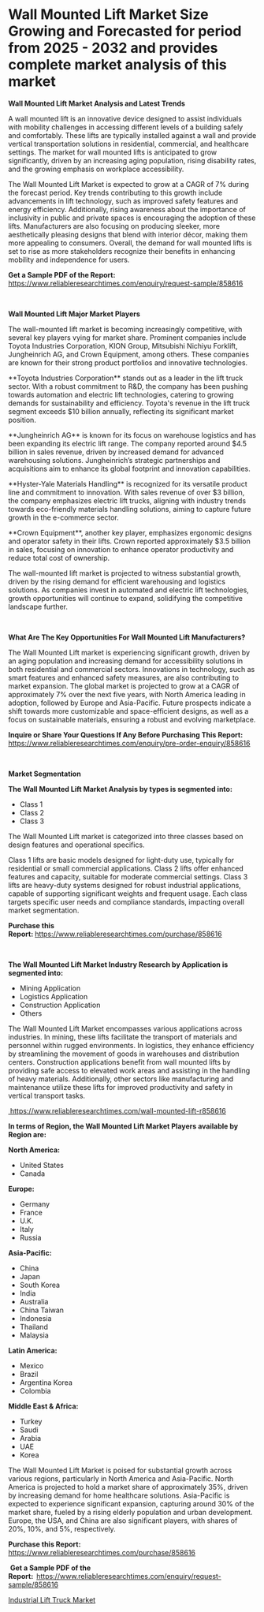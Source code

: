 <p><h1>Wall Mounted Lift Market Size Growing and Forecasted for period from 2025 - 2032 and provides complete market analysis of this market</h1></p><p><strong>Wall Mounted Lift Market Analysis and Latest Trends</strong></p>
<p><p>A wall mounted lift is an innovative device designed to assist individuals with mobility challenges in accessing different levels of a building safely and comfortably. These lifts are typically installed against a wall and provide vertical transportation solutions in residential, commercial, and healthcare settings. The market for wall mounted lifts is anticipated to grow significantly, driven by an increasing aging population, rising disability rates, and the growing emphasis on workplace accessibility.</p><p>The Wall Mounted Lift Market is expected to grow at a CAGR of 7% during the forecast period. Key trends contributing to this growth include advancements in lift technology, such as improved safety features and energy efficiency. Additionally, rising awareness about the importance of inclusivity in public and private spaces is encouraging the adoption of these lifts. Manufacturers are also focusing on producing sleeker, more aesthetically pleasing designs that blend with interior décor, making them more appealing to consumers. Overall, the demand for wall mounted lifts is set to rise as more stakeholders recognize their benefits in enhancing mobility and independence for users.</p></p>
<p><strong>Get a Sample PDF of the Report:&nbsp;</strong> <a href="https://www.reliableresearchtimes.com/enquiry/request-sample/858616?utm_campaign=2040&utm_medium=2&utm_source=Github&utm_content=ia&utm_term=16022025&utm_id=wall-mounted-lift">https://www.reliableresearchtimes.com/enquiry/request-sample/858616</a></p>
<p>&nbsp;</p>
<p><strong>Wall Mounted Lift Major Market Players</strong></p>
<p><p>The wall-mounted lift market is becoming increasingly competitive, with several key players vying for market share. Prominent companies include Toyota Industries Corporation, KION Group, Mitsubishi Nichiyu Forklift, Jungheinrich AG, and Crown Equipment, among others. These companies are known for their strong product portfolios and innovative technologies.</p><p>**Toyota Industries Corporation** stands out as a leader in the lift truck sector. With a robust commitment to R&D, the company has been pushing towards automation and electric lift technologies, catering to growing demands for sustainability and efficiency. Toyota's revenue in the lift truck segment exceeds $10 billion annually, reflecting its significant market position.</p><p>**Jungheinrich AG** is known for its focus on warehouse logistics and has been expanding its electric lift range. The company reported around $4.5 billion in sales revenue, driven by increased demand for advanced warehousing solutions. Jungheinrich’s strategic partnerships and acquisitions aim to enhance its global footprint and innovation capabilities.</p><p>**Hyster-Yale Materials Handling** is recognized for its versatile product line and commitment to innovation. With sales revenue of over $3 billion, the company emphasizes electric lift trucks, aligning with industry trends towards eco-friendly materials handling solutions, aiming to capture future growth in the e-commerce sector.</p><p>**Crown Equipment**, another key player, emphasizes ergonomic designs and operator safety in their lifts. Crown reported approximately $3.5 billion in sales, focusing on innovation to enhance operator productivity and reduce total cost of ownership.</p><p>The wall-mounted lift market is projected to witness substantial growth, driven by the rising demand for efficient warehousing and logistics solutions. As companies invest in automated and electric lift technologies, growth opportunities will continue to expand, solidifying the competitive landscape further.</p></p>
<p>&nbsp;</p>
<p><strong>What Are The Key Opportunities For Wall Mounted Lift Manufacturers?</strong></p>
<p><p>The Wall Mounted Lift market is experiencing significant growth, driven by an aging population and increasing demand for accessibility solutions in both residential and commercial sectors. Innovations in technology, such as smart features and enhanced safety measures, are also contributing to market expansion. The global market is projected to grow at a CAGR of approximately 7% over the next five years, with North America leading in adoption, followed by Europe and Asia-Pacific. Future prospects indicate a shift towards more customizable and space-efficient designs, as well as a focus on sustainable materials, ensuring a robust and evolving marketplace.</p></p>
<p><strong>Inquire or Share Your Questions If Any Before Purchasing This Report:</strong> <a href="https://www.reliableresearchtimes.com/enquiry/pre-order-enquiry/858616?utm_campaign=2040&utm_medium=2&utm_source=Github&utm_content=ia&utm_term=16022025&utm_id=wall-mounted-lift">https://www.reliableresearchtimes.com/enquiry/pre-order-enquiry/858616</a></p>
<p>&nbsp;</p>
<p><strong>Market Segmentation</strong></p>
<p><strong>The Wall Mounted Lift Market Analysis by types is segmented into:</strong></p>
<p><ul><li>Class 1</li><li>Class 2</li><li>Class 3</li></ul></p>
<p><p>The Wall Mounted Lift market is categorized into three classes based on design features and operational specifics. </p><p>Class 1 lifts are basic models designed for light-duty use, typically for residential or small commercial applications. Class 2 lifts offer enhanced features and capacity, suitable for moderate commercial settings. Class 3 lifts are heavy-duty systems designed for robust industrial applications, capable of supporting significant weights and frequent usage. Each class targets specific user needs and compliance standards, impacting overall market segmentation.</p></p>
<p><strong>Purchase this Report:&nbsp;</strong><a href="https://www.reliableresearchtimes.com/purchase/858616?utm_campaign=2040&utm_medium=2&utm_source=Github&utm_content=ia&utm_term=16022025&utm_id=wall-mounted-lift">https://www.reliableresearchtimes.com/purchase/858616</a></p>
<p>&nbsp;</p>
<p><strong>The Wall Mounted Lift Market Industry Research by Application is segmented into:</strong></p>
<p><ul><li>Mining Application</li><li>Logistics Application</li><li>Construction Application</li><li>Others</li></ul></p>
<p><p>The Wall Mounted Lift Market encompasses various applications across industries. In mining, these lifts facilitate the transport of materials and personnel within rugged environments. In logistics, they enhance efficiency by streamlining the movement of goods in warehouses and distribution centers. Construction applications benefit from wall mounted lifts by providing safe access to elevated work areas and assisting in the handling of heavy materials. Additionally, other sectors like manufacturing and maintenance utilize these lifts for improved productivity and safety in vertical transport tasks.</p></p>
<p><a href="https://www.reliableresearchtimes.com/wall-mounted-lift-r858616?utm_campaign=2040&utm_medium=2&utm_source=Github&utm_content=ia&utm_term=16022025&utm_id=wall-mounted-lift">&nbsp;https://www.reliableresearchtimes.com/wall-mounted-lift-r858616</a></p>
<p><strong>In terms of Region, the Wall Mounted Lift Market Players available by Region are:</strong></p>
<p>
    <p> <strong> North America: </strong>
        <ul>
            <li>United States</li>
            <li>Canada</li>
        </ul>
        </p> 
    <p> <strong> Europe: </strong>
        <ul>
            <li>Germany</li>
            <li>France</li>
            <li>U.K.</li>
            <li>Italy</li>
            <li>Russia</li>
        </ul>
        </p> 
    <p> <strong> Asia-Pacific: </strong>
        <ul>
            <li>China</li>
            <li>Japan</li>
            <li>South Korea</li>
            <li>India</li>
            <li>Australia</li>
            <li>China Taiwan</li>
            <li>Indonesia</li>
            <li>Thailand</li>
            <li>Malaysia</li>
        </ul>
        </p> 
    <p> <strong> Latin America: </strong>
        <ul>
            <li>Mexico</li>
            <li>Brazil</li>
            <li>Argentina Korea</li>
            <li>Colombia</li>
        </ul>
        </p> 
    <p> <strong> Middle East & Africa: </strong>
        <ul>
            <li>Turkey</li>
            <li>Saudi</li>
            <li>Arabia</li>
            <li>UAE</li>
            <li>Korea</li>
        </ul>
    </p>
    </p>
<p><p>The Wall Mounted Lift Market is poised for substantial growth across various regions, particularly in North America and Asia-Pacific. North America is projected to hold a market share of approximately 35%, driven by increasing demand for home healthcare solutions. Asia-Pacific is expected to experience significant expansion, capturing around 30% of the market share, fueled by a rising elderly population and urban development. Europe, the USA, and China are also significant players, with shares of 20%, 10%, and 5%, respectively.</p></p>
<p><strong>Purchase this Report: </strong><a href="https://www.reliableresearchtimes.com/purchase/858616?utm_campaign=2040&utm_medium=2&utm_source=Github&utm_content=ia&utm_term=16022025&utm_id=wall-mounted-lift">https://www.reliableresearchtimes.com/purchase/858616</a></p>
<p>&nbsp;<strong>Get a Sample PDF of the Report:&nbsp;&nbsp;</strong><a href="https://www.reliableresearchtimes.com/enquiry/request-sample/858616?utm_campaign=2040&utm_medium=2&utm_source=Github&utm_content=ia&utm_term=16022025&utm_id=wall-mounted-lift">https://www.reliableresearchtimes.com/enquiry/request-sample/858616</a></p>
<p><strong></strong></p>
<p><p><a href="https://github.com/MonroeBullock54/Market-Research-Report-List-1/blob/main/industrial-lift-truck-market.md?utm_campaign=2040&utm_medium=2&utm_source=Github&utm_content=ia&utm_term=16022025&utm_id=wall-mounted-lift">Industrial Lift Truck Market</a></p></p>